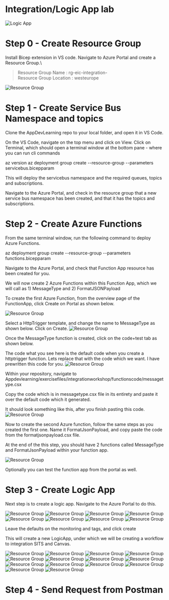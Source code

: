 # Integration/Logic App lab 

![Logic App](/exercisefiles/images/Drawing1.png)
# Step 0 - Create Resource Group
Install Bicep extension in VS code.
Navigate to Azure Portal and create a Resource Group.\

  >  Resource Group Name : rg-eic-integration-<initials>\
  >  Resource Group Location : westeurope

![Resource Group](images/ResourceGroup.png)

# Step 1 - Create Service Bus Namespace and topics


Clone the AppDevLearning repo to your local folder, and open it in VS Code.

On the VS Code, navigate on the top menu and click on View.
Click on Terminal, which should open a terminal window at the bottom pane - where you can run cli commands

az version
az deployment group create --resource-group <rg name> --parameters servicebus.bicepparam  

This will deploy the servicebus namespace and the required queues, topics and subscriptions. 

Navigate to the Azure Portal, and check in the resource group that a new service bus namespace has been created, and that it has the topics and subscriptions.

# Step 2 - Create Azure Functions
From the same terminal window, run the following command to deploy Azure Functions.

az deployment group create --resource-group <rg name> --parameters functions.bicepparam

Navigate to the Azure Portal, and check that Function App resource has been created for you.

We will now create 2 Azure Functions within this Function App, which we will call as 1) MessageType and 2) FormatJSONPayload

To create the first Azure Function, from the overview page of the FunctionApp, click Create on Portal as shown below.

![Resource Group](images/FunctionsCreate.png)

Select a HttpTrigger template, and change the name to MessageType as shown below. Click on Create. 
![Resource Group](images/FunctionsCreate2.png)

Once the MessageType function is created, click on the code+test tab as shown below.

The code what you see here is the default code when you create a httptrigger function. Lets replace that with the code which we want. I have prewritten this code for you. 
![Resource Group](images/FunctionsCreate3.png)

Within your repository, navigate to Appdevlearning/exercisefiles/integrationworkshop/functionscode/messagetype.csx

Copy the code which is in messagetype.csx file in its entirety and paste it over the default code which it generated.

It should look something like this, after you finish pasting this code.
![Resource Group](images/FunctionsCreate4.png) 

Now to create the second Azure function, follow the same steps as you created the first one. Name it FormatJsonPayload, and copy paste the code from the formatjsonpayload.csx file.

At the end of the this step, you should have 2 functions called MessageType and FormatJsonPayload within your function app.

![Resource Group](images/FunctionsCreate5.png) 

Optionally you can test the function app from the portal as well.

# Step 3 - Create Logic App

Next step is to create a logic app. Navigate to the Azure Portal to do this. 

![Resource Group](images/logicapp1.png) 
![Resource Group](images/la2.png) 
![Resource Group](images/la3.png) 
![Resource Group](images/la3.1.png) 
![Resource Group](images/la4.png) 
![Resource Group](images/la5.png) 
![Resource Group](images/la6.png) 
![Resource Group](images/la8.png) 

Leave the defaults on the monitoring and tags, and click create

This will create a new LogicApp, under which we will be creating a workflow to integration SITS and Canvas.

![Resource Group](images/la10.png) 
![Resource Group](images/la11.png)
![Resource Group](images/la12.png)
![Resource Group](images/la13.png)
![Resource Group](images/la14.png)
![Resource Group](images/la15.png)
![Resource Group](images/la16.png)
![Resource Group](images/la17.png)
![Resource Group](images/la18.png)
![Resource Group](images/la19.png)
![Resource Group](images/la20.png)
![Resource Group](images/la21.png)
![Resource Group](images/la22.png)
![Resource Group](images/la23.png)

# Step 4 - Send Request from Postman
